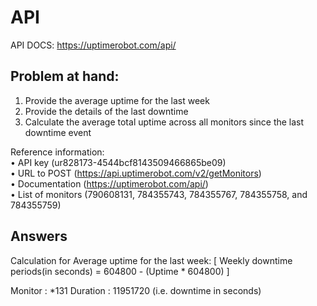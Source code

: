 # API

API DOCS: https://uptimerobot.com/api/

## Problem at hand:

1. Provide the average uptime for the last week <br />
2. Provide the details of the last downtime <br />
3. Calculate the average total uptime across all monitors since the last downtime event <br />

Reference information: <br />
• API key (ur828173-4544bcf8143509466865be09) <br />
• URL to POST (https://api.uptimerobot.com/v2/getMonitors) <br />
• Documentation (https://uptimerobot.com/api/) <br />
• List of monitors (790608131, 784355743, 784355767, 784355758, and 784355759) <br />

## Answers

Calculation for Average uptime for the last week:    [ Weekly downtime periods(in seconds) = 604800 - (Uptime * 604800) ]

Monitor : *131
    Duration : 11951720 (i.e. downtime in seconds)
    